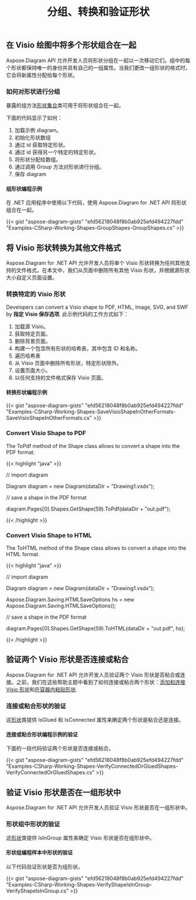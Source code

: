 ﻿---
title: 分组、转换和验证形状
type: docs
weight: 80
url: /zh/net/group-convert-and-verify-shapes/
description: 本节介绍如何使用 Aspose.Diagram 对形状进行分组。
---
## **在 Visio 绘图中将多个形状组合在一起**
Aspose.Diagram API 允许开发人员将形状分组在一起以一次移动它们。组中的每个形状都保持唯一的身份并具有自己的一组属性。当我们更改一组形状的格式时，它会将新属性分配给每个形状。
### **如何对形状进行分组**
暴露的组方法[形状集合](http://www.aspose.com/api/net/diagram/aspose.diagram/shapecollection)类可用于将形状组合在一起。

下面的代码显示了如何：

1. 加载示例 diagram。
1. 初始化形状数组
1. 通过 id 获取特定形状。
1. 通过 id 获得另一个特定的特定形状。
1. 将形状分配给数组。
1. 通过调用 Group 方法对形状进行分组。
1. 保存 diagram
#### **组形状编程示例**
在 .NET 应用程序中使用以下代码，使用 Aspose.Diagram for .NET API 将形状组合在一起。

{{< gist "aspose-diagram-gists" "efd56218048f8b0ab925efd494227fdd" "Examples-CSharp-Working-Shapes-GroupShapes-GroupShapes.cs" >}}
## **将 Visio 形状转换为其他文件格式**
Aspose.Diagram for .NET API 允许开发人员将单个 Visio 形状转换为任何其他支持的文件格式。在本文中，我们从页面中删除所有其他 Visio 形状，并根据源形状大小自定义页面设置。
### **转换特定的 Visio 形状**
Developers can convert a Visio shape to PDF, HTML, Image, SVG, and SWF by **指定 Visio 保存选项**.
此示例代码的工作方式如下：

1. 加载源 Visio。
1. 获取特定页面。
1. 删除背景页面。
1. 构建一个包含所有形状的哈希表，其中包含 ID 和名称。
1. 遍历哈希表
1. 从 Visio 页面中删除所有形状，特定形状除外。
1. 设置页面大小。
1. 以任何支持的文件格式保存 Visio 页面。
#### **转换形状编程示例**
{{< gist "aspose-diagram-gists" "efd56218048f8b0ab925efd494227fdd" "Examples-CSharp-Working-Shapes-SaveVisioShapeInOtherFormats-SaveVisioShapeInOtherFormats.cs" >}}
### **Convert Visio Shape to PDF**
The ToPdf method of the Shape class allows to convert a shape into the PDF format.

{{< highlight "java" >}}

 // import diagram

Diagram diagram = new Diagram(dataDir + "Drawing1.vsdx");

// save a shape in the PDF format

diagram.Pages[0].Shapes.GetShape(59).ToPdf(dataDir + "out.pdf");

{{< /highlight >}}
### **Convert Visio Shape to HTML**
The ToHTML method of the Shape class allows to convert a shape into the HTML format.

{{< highlight "java" >}}

 // import diagram

Diagram diagram = new Diagram(dataDir + "Drawing1.vsdx");

Aspose.Diagram.Saving.HTMLSaveOptions hs = new Aspose.Diagram.Saving.HTMLSaveOptions();

// save a shape in the PDF format

diagram.Pages[0].Shapes.GetShape(59).ToHTML(dataDir + "out.pdf", hs);

{{< /highlight >}}
## **验证两个 Visio 形状是否连接或粘合**
Aspose.Diagram for .NET API 允许开发人员验证两个 Visio 形状是否粘合或连接。之前，我们在这些帮助主题中看到了如何连接或粘合两个形状：[添加和连接 Visio 形状](https://docs.aspose.com/diagram/net/add-retrieve-copy-and-read-visio-shape-data/)和[在容器内粘贴形状](/diagram/zh/net/working-with-shapes-gluing/).
### **连接或粘合形状的验证**
这[形状](http://www.aspose.com/api/net/diagram/aspose.diagram/shape)类提供 IsGlued 和 IsConnected 属性来确定两个形状是粘合还是连接。
#### **连接或粘合形状编程示例的验证**
下面的一段代码验证两个形状是否连接或粘合。

{{< gist "aspose-diagram-gists" "efd56218048f8b0ab925efd494227fdd" "Examples-CSharp-Working-Shapes-VerifyConnectedOrGluedShapes-VerifyConnectedOrGluedShapes.cs" >}}
## **验证 Visio 形状是否在一组形状中**
Aspose.Diagram for .NET API 允许开发人员验证 Visio 形状是否在一组形状中。
### **形状组中形状的验证**
这[形状](http://www.aspose.com/api/net/diagram/aspose.diagram/shape)类提供 IsInGroup 属性来确定 Visio 形状是否在组形状中。
#### **形状组编程样本中形状的验证**
以下代码验证形状是否为组形状。

{{< gist "aspose-diagram-gists" "efd56218048f8b0ab925efd494227fdd" "Examples-CSharp-Working-Shapes-VerifyShapeIsInGroup-VerifyShapeIsInGroup.cs" >}}
